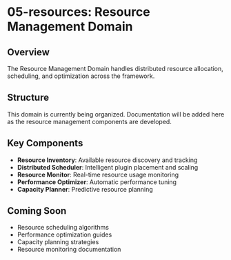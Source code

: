 # 05-resources: Resource Management Domain

## Overview

The Resource Management Domain handles distributed resource allocation, scheduling, and optimization across the framework.

## Structure

This domain is currently being organized. Documentation will be added here as the resource management components are developed.

## Key Components

- **Resource Inventory**: Available resource discovery and tracking
- **Distributed Scheduler**: Intelligent plugin placement and scaling
- **Resource Monitor**: Real-time resource usage monitoring  
- **Performance Optimizer**: Automatic performance tuning
- **Capacity Planner**: Predictive resource planning

## Coming Soon

- Resource scheduling algorithms
- Performance optimization guides
- Capacity planning strategies
- Resource monitoring documentation